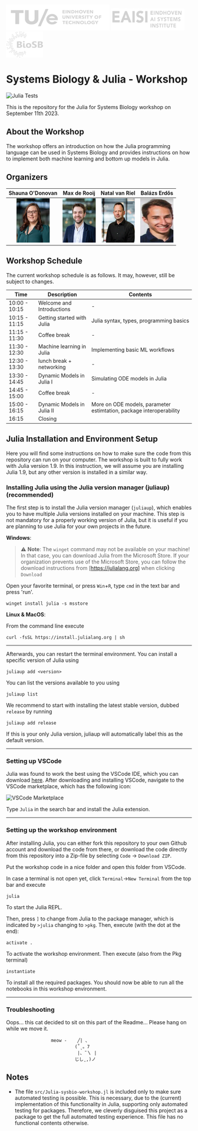 <img src="figures/TUe.png" width="280" height="70"> <img src="figures/EAISI.png" width="200" height="60"> <img src="figures/BioSB.png" width="100" height="70"> 

# Systems Biology & Julia - Workshop

![Julia Tests](https://github.com/Computational-Biology-TUe/Julia-sysbio-workshop/actions/workflows/test.yml/badge.svg)

This is the repository for the Julia for Systems Biology workshop on September 11th 2023. 

## About the Workshop
The workshop offers an introduction on how the Julia programming language can be used in Systems Biology and provides instructions on how to implement both machine learning and bottom up models in Julia.

## Organizers
Shauna O'Donovan |  Max de Rooij | Natal van Riel | Balázs Erdős |
|:---:|:---:|:---:|:---:|
<img src="figures/O_Donovan_Shauna_BME_PO_VH_1529_UD.jpg.webp" width=90 height=120>  | <img src="figures/de_Rooij_Max_BME_PROM_PO_AS_7631.jpg.webp" width=90 height=120> | <img src="figures/van_Riel_Natal_BMT_PO_VH_4859.jpg.webp" width=90 height=120> | <img src="figures/csm_Balazs_Erdos__002__e75d700908.jpg" width=90 height=120> |

## Workshop Schedule
The current workshop schedule is as follows. It may, however, still be subject to changes.
<div align='center'>
  
| Time          | Description                  | Contents                                 |
|---------------|------------------------------|------------------------------------------|
| 10:00 - 10:15 | Welcome and Introductions  | -                                        |
| 10:15 - 11:15 | Getting started with Julia | Julia syntax, types, programming basics  |
| 11:15 - 11:30 | Coffee break               | -                                        |
| 11:30 - 12:30 | Machine learning in Julia  | Implementing basic ML workflows          |
| 12:30 - 13:30 | lunch break + networking   | -                                        |
| 13:30 - 14:45 | Dynamic Models in Julia I  | Simulating ODE models in Julia                                      |
| 14:45 - 15:00 | Coffee break               | -                                                                   |
| 15:00 - 16:15 | Dynamic Models in Julia II | More on ODE models, parameter estimtation, package interoperability |
| 16:15         | Closing                    |             |

</div>

## Julia Installation and Environment Setup
Here you will find some instructions on how to make sure the code from this repository can run on your computer. The workshop is built to fully work with Julia version 1.9. In this instruction, we will assume you are installing Julia 1.9, but any other version is installed in a similar way. 


### Installing Julia using the Julia version manager (juliaup) (recommended)
The first step is to install the Julia version manager (`juliaup`), which enables you to have multiple Julia versions installed on your machine. This step is not mandatory for a properly working version of Julia, but it is useful if you are planning to use Julia for your own projects in the future.

**Windows**:

> ⚠️ **Note**: The `winget` command may not be available on your machine! In that case, you can download Julia from the Microsoft Store. If your organization prevents use of the Microsoft Store, you can follow the download instructions from [https://julialang.org] when clicking `Download`

Open your favorite terminal, or press `Win`+`R`, type `cmd` in the text bar and press 'run'.
```
winget install julia -s msstore
```

**Linux & MacOS**:

From the command line execute
```
curl -fsSL https://install.julialang.org | sh
```
---

Afterwards, you can restart the terminal environment. You can install a specific version of Julia using
```
juliaup add <version>
```

You can list the versions available to you using
```
juliaup list
```

We recommend to start with installing the latest stable version, dubbed `release` by running
```
juliaup add release
```

If this is your only Julia version, juliaup will automatically label this as the default version. 

---

### Setting up VSCode
Julia was found to work the best using the VSCode IDE, which you can download [here](https://code.visualstudio.com/download). After downloading and installing VSCode, navigate to the VSCode marketplace, which has the following icon:

<img width="54" alt="VSCode Marketplace" src="https://github.com/Computational-Biology-TUe/Julia-sysbio-workshop/assets/54850292/4f1ce454-ce4e-47c4-8a92-bfc636e48140">

Type `Julia` in the search bar and install the Julia extension. 

---

### Setting up the workshop environment
After installing Julia, you can either fork this repository to your own Github account and download the code from there, or download the code directly from this repository into a Zip-file by selecting `Code` -> `Download ZIP`. 

Put the workshop code in a nice folder and open this folder from VSCode.

In case a terminal is not open yet, click `Terminal`->`New Terminal` from the top bar and execute
```
julia
```
To start the Julia REPL.

Then, press `]` to change from Julia to the package manager, which is indicated by `>julia` changing to `>pkg`. Then, execute (with the dot at the end):
```
activate .
```

To activate the workshop environment. Then execute (also from the Pkg terminal)
```
instantiate
```

To install all the required packages. You should now be able to run all the notebooks in this workshop environment.

---

### Troubleshooting

Oops... this cat decided to sit on this part of the Readme... Please hang on while we move it.
```
                 meow -    ╱| 、
                          (˚ˎ。7  
                           |、˜〵 |         
                          じしˍ,)ノ
```


## Notes
* The file `src/Julia-sysbio-workshop.jl` is included only to make sure automated testing is possible. This is necessary, due to the (current) implementation of this functionality in Julia, supporting only automated testing for packages. Therefore, we cleverly disguised this project as a package to get the full automated testing experience. This file has no functional contents otherwise.
